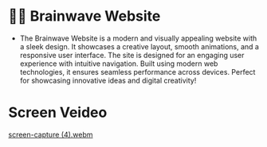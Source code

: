 # 🚀✨ Brainwave Website

- The Brainwave Website is a modern and visually appealing website with a sleek design. It showcases a creative layout, smooth animations, and a responsive user interface. The site is designed for an engaging user experience with intuitive navigation. Built using modern web technologies, it ensures seamless performance across devices. Perfect for showcasing innovative ideas and digital creativity! 

# Screen Veideo 

[screen-capture (4).webm](https://github.com/user-attachments/assets/6b2c97c5-2368-4741-894f-5758d7c3b691)

